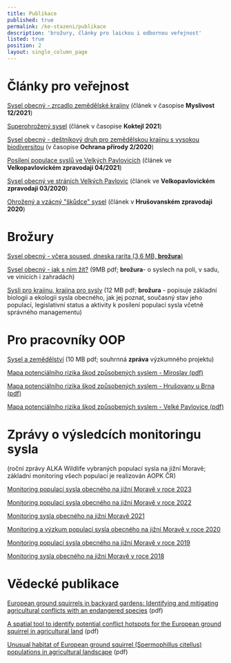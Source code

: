 ```yaml
---
title: Publikace
published: true
permalink: /ke-stazeni/publikace
description: 'brožury, články pro laickou i odbornou veřejnost'
listed: true
position: 2
layout: single_column_page
---
```

# Články pro veřejnost

[Sysel obecný - zrcadlo zemědělské krajiny](/media/2021_12_Myslivost_sysel.pdf) (článek v časopise **Myslivost 12/2021**)

[Superohrožený sysel](/media/KO2101_Sysel_BL.pdf) (článek v časopise **Koktejl 2021**)

[Sysel obecný - deštníkový druh pro zemědělskou krajinu s vysokou biodiversitou](/media/OP_022020_Sysel.pdf) (v časopise **Ochrana přírody 2/2020**)

[Posílení populace syslů ve Velkých Pavlovicích](/media/vpzpravodaj-2021-sysel.pdf) (článek ve **Velkopavlovickém zpravodaji 04/2021**)

[Sysel obecný ve stráních Velkých Pavlovic](vpzpravodaj-2020-sysel.pdf) (článek ve **Velkopavlovickém zpravodaji 03/2020**)

[Ohrožený a vzácný "škůdce" sysel](/media/Hrusovany-zpravodaj-2020-sysel.pdf) (článek v **Hrušovanském zpravodaji 2020**)

# Brožury

[Sysel obecný - včera soused, dneska rarita (3,6 MB, **brožura**)](/media/ALKA_brozura_sysel_2024_web.pdf)

[Sysel obecný - jak s ním žít?](/media/ALKA_brozura_SYSEL_tacr.pdf) (9MB pdf; **brožura**- o syslech na poli, v sadu, ve vinicích i zahradách)

[Sysli pro krajinu, krajina pro sysly](/media/brozura_SYKR_CZ_web.pdf) (12 MB pdf; **brožura**  -  popisuje základní biologii a ekologii sysla obecného, jak jej poznat, současný stav jeho populací, legislativní status a aktivity k posílení populací sysla včetně správného managementu)

# Pro pracovníky OOP

[Sysel a zemědělství](/media/Sysel_zemedelstvi_zprava_final_web.pdf) (10 MB pdf; souhrnná **zpráva** výzkumného projektu)

[Mapa potenciálního rizika škod způsobených syslem  - Miroslav (pdf)](/media/Mapa_rizika_skod_sysel_Miroslav.pdf)

[Mapa potenciálního rizika škod způsobených syslem  - Hrušovany u Brna (pdf)](/media/Mapa_rizika_skod_sysel_Hrusovany.pdf)

[Mapa potenciálního rizika škod způsobených syslem  - Velké Pavlovice (pdf)](/media/Mapa_rizika_skod_sysel_VelkePavlovice.pdf)

# Zprávy o výsledcích monitoringu sysla

(roční zprávy ALKA Wildlife vybraných populací sysla na jižní Moravě; základní monitoring všech populací je realizován AOPK ČR)

[Monitoring populací sysla obecného na jižní Moravě v roce 2023](/media/Sysel_monitoring_2023.pdf)

[Monitoring populací sysla obecného na jižní Moravě v roce 2022](/media/Sysel_monitoring_2022.pdf)

[Monitoring sysla obecného na jižní Moravě 2021](/media/Sysel_monitoring_2021.pdf)

[Monitoring a výzkum populací sysla obecného na jižní Moravě v roce 2020](/media/Sysel_monitoring_2020.pdf)

[Monitoring populací sysla obecného na jižní Moravě v roce 2019](/media/Sysel_monitoring_2019.pdf)

[Monitoring sysla obecného na jižní Moravě v roce 2018](/media/Sysel_monitoring_2018.pdf)

# Vědecké publikace

[European ground squirrels in backyard gardens: Identifying and mitigating agricultural conflicts with an endangered species](https://museucienciesjournals.cat/abc/issue/46-2-2023-abc/european-ground-squirrels-in-backyard-gardens-identifying-and-mitigating-agricultural-conflicts-with-an-endangered-species) (pdf)

[A spatial tool to identify potential conflict hotspots for the European ground squirrel in agricultural land](https://museucienciesjournals.cat/abc/issue/46-2-2023-abc/a-spatial-tool-to-identify-potential-conflict-hotspots-for-the-european-ground-squirrel-in-agricultural-land) (pdf)

[Unusual habitat of European ground squirrel (Spermophillus citellus) populations in agricultural landscape](https://www.alkawildlife.eu/media/Thaya19_Polednikova_etal_fin.pdf) (pdf)
